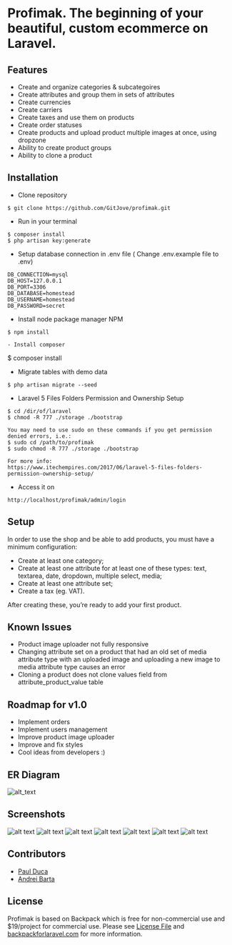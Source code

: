 # Profimak. The beginning of your beautiful, custom ecommerce on Laravel.

## Features
- Create and organize categories & subcategoires
- Create attributes and group them in sets of attributes
- Create currencies
- Create carriers
- Create taxes and use them on products
- Create order statuses
- Create products and upload product multiple images at once, using dropzone
- Ability to create product groups
- Ability to clone a product

## Installation
- Clone repository
```
$ git clone https://github.com/GitJove/profimak.git
```
- Run in your terminal
```
$ composer install
$ php artisan key:generate
```
- Setup database connection in .env file ( Change .env.example file to .env)
```
DB_CONNECTION=mysql
DB_HOST=127.0.0.1
DB_PORT=3306
DB_DATABASE=homestead
DB_USERNAME=homestead
DB_PASSWORD=secret
```

- Install node package manager NPM
```
$ npm install

- Install composer
```
$ composer install

- Migrate tables with demo data
```
$ php artisan migrate --seed
```

- Laravel 5 Files Folders Permission and Ownership Setup
```
$ cd /dir/of/laravel
$ chmod -R 777 ./storage ./bootstrap

You may need to use sudo on these commands if you get permission denied errors, i.e.:
$ sudo cd /path/to/profimak
$ sudo chmod -R 777 ./storage ./bootstrap

For more info:
https://www.itechempires.com/2017/06/laravel-5-files-folders-permission-ownership-setup/
```

- Access it on
```
http://localhost/profimak/admin/login
```

## Setup
In order to use the shop and be able to add products, you must have a minimum configuration:
- Create at least one category;
- Create at least one attribute for at least one of these types: text, textarea, date, dropdown, multiple select, media;
- Create at least one attribute set;
- Create a tax (eg. VAT).

After creating these, you’re ready to add your first product.

## Known Issues
- Product image uploader not fully responsive
- Changing attribute set on a product that had an old set of media attribute type with an uploaded image and uploading a new image to media attribute type causes an error
- Cloning a product does not clone values field from attribute_product_value table

## Roadmap for v1.0
- Implement orders
- Implement users management
- Improve product image uploader
- Improve and fix styles
- Cool ideas from developers :)


## ER Diagram
![alt_text](http://i.imgur.com/bNaxv0o.png "ERD")

## Screenshots
![alt text](http://i.imgur.com/i3rp9Jk.png "List categories")
![alt text](http://i.imgur.com/CCCgGvl.png "Edit category")
![alt text](http://i.imgur.com/92WE6wd.png "Edit product")
![alt text](http://i.imgur.com/ZZF70eo.png "Edit attribute")
![alt text](http://i.imgur.com/xmb0u7o.png "Edit attribute set")
![alt text](http://i.imgur.com/OVbI44p.png "Edit currency")
![alt text](http://i.imgur.com/86mx9U2.png "Edit tax")

## Contributors
 - [Paul Duca](https://github.com/pduca)
 - [Andrei Barta](https://github.com/abarta)
 
## License
Profimak is based on Backpack which is free for non-commercial use and $19/project for commercial use. Please see [License File](LICENSE.md) and [backpackforlaravel.com](https://backpackforlaravel.com/#pricing) for more information.

[ico-version]: https://img.shields.io/packagist/v/backpack/base.svg?style=flat-square
[ico-license]: https://img.shields.io/badge/license-MIT-brightgreen.svg?style=flat-square
[ico-downloads]: https://img.shields.io/packagist/dt/backpack/base.svg?style=flat-square
